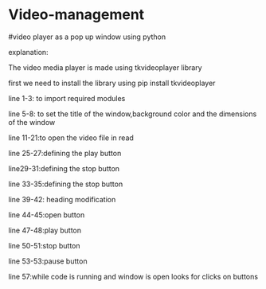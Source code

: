 # Video-management
#video player as a pop up window using python

explanation:

The video media player is made using tkvideoplayer library 

first we need to install the library using pip install tkvideoplayer

line 1-3: to import required modules 

line 5-8: to set the title of the window,background color and the dimensions of the window

line 11-21:to open the video file in read

line 25-27:defining the play button

line29-31:defining the stop button 

line 33-35:defining the stop button

line 39-42: heading modification

line 44-45:open button

line 47-48:play button

line 50-51:stop button

line 53-53:pause button

line 57:while code is running and window is open looks for clicks on buttons

